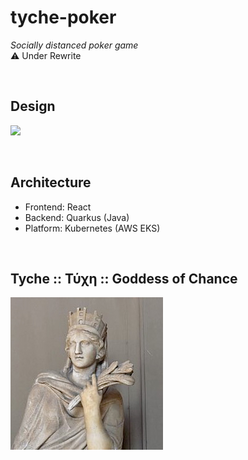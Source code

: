 # tyche-poker
*Socially distanced poker game* <br>
⚠️ Under Rewrite

<br>

## Design

<img width="1200" src="https://user-images.githubusercontent.com/34093915/82811054-c7ea0e00-9e87-11ea-8015-c93f484b8e7e.png"><br>

<br>

## Architecture
* Frontend: React
* Backend: Quarkus (Java)
* Platform: Kubernetes (AWS EKS)

<br>

## Tyche :: Τύχη :: Goddess of Chance
<img src="./res/tyche-statue.jpeg">